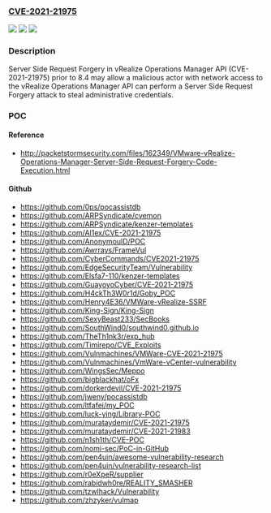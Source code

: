 ### [CVE-2021-21975](https://cve.mitre.org/cgi-bin/cvename.cgi?name=CVE-2021-21975)
![](https://img.shields.io/static/v1?label=Product&message=VMware%20vRealize%20Operations&color=blue)
![](https://img.shields.io/static/v1?label=Version&message=n%2Fa&color=blue)
![](https://img.shields.io/static/v1?label=Vulnerability&message=Server%20Side%20Request%20Forgery&color=brighgreen)

### Description

Server Side Request Forgery in vRealize Operations Manager API (CVE-2021-21975) prior to 8.4 may allow a malicious actor with network access to the vRealize Operations Manager API can perform a Server Side Request Forgery attack to steal administrative credentials.

### POC

#### Reference
- http://packetstormsecurity.com/files/162349/VMware-vRealize-Operations-Manager-Server-Side-Request-Forgery-Code-Execution.html

#### Github
- https://github.com/0ps/pocassistdb
- https://github.com/ARPSyndicate/cvemon
- https://github.com/ARPSyndicate/kenzer-templates
- https://github.com/Al1ex/CVE-2021-21975
- https://github.com/AnonymouID/POC
- https://github.com/Awrrays/FrameVul
- https://github.com/CyberCommands/CVE2021-21975
- https://github.com/EdgeSecurityTeam/Vulnerability
- https://github.com/Elsfa7-110/kenzer-templates
- https://github.com/GuayoyoCyber/CVE-2021-21975
- https://github.com/H4ckTh3W0r1d/Goby_POC
- https://github.com/Henry4E36/VMWare-vRealize-SSRF
- https://github.com/King-Sign/King-Sign
- https://github.com/SexyBeast233/SecBooks
- https://github.com/SouthWind0/southwind0.github.io
- https://github.com/TheTh1nk3r/exp_hub
- https://github.com/Timirepo/CVE_Exploits
- https://github.com/Vulnmachines/VMWare-CVE-2021-21975
- https://github.com/Vulnmachines/VmWare-vCenter-vulnerability
- https://github.com/WingsSec/Meppo
- https://github.com/bigblackhat/oFx
- https://github.com/dorkerdevil/CVE-2021-21975
- https://github.com/jweny/pocassistdb
- https://github.com/ltfafei/my_POC
- https://github.com/luck-ying/Library-POC
- https://github.com/murataydemir/CVE-2021-21975
- https://github.com/murataydemir/CVE-2021-21983
- https://github.com/n1sh1th/CVE-POC
- https://github.com/nomi-sec/PoC-in-GitHub
- https://github.com/pen4uin/awesome-vulnerability-research
- https://github.com/pen4uin/vulnerability-research-list
- https://github.com/r0eXpeR/supplier
- https://github.com/rabidwh0re/REALITY_SMASHER
- https://github.com/tzwlhack/Vulnerability
- https://github.com/zhzyker/vulmap

